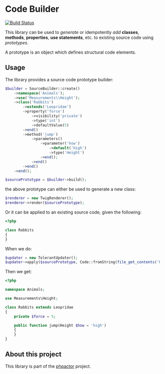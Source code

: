 Code Builder
============

[![Build Status](https://travis-ci.org/phpactor/code-builder.svg?branch=master)](https://travis-ci.org/phpactor/code-builder)

This library can be used to *generate* or idempotently *add* **classes**, **methods**, **properties**, **use
statements**, etc. to existing source code using *prototypes*.

A prototype is an object which defines structural code elements.

Usage
-----

The library provides a source code prototype builder:

```php
$builder = SourceBuilder::create()
    ->namespace('Animals');
    ->use('Measurements\\Height');
    ->class('Rabbits')
        ->extends('Leopridae')
        ->property('force')
            ->visibility('private')
            ->type('int')
            ->defaultValue(5)
        ->end()
        ->method('jump')
            ->parameters()
                ->parameter('how')
                    ->default('high')
                    ->type('Height')
                ->end();
            ->end()
        ->end()
    ->end();

$sourcePrototype = $builder->build();
```

the above prototype can either be used to generate a new class:

```php
$renderer = new TwigRenderer();
$renderer->render($sourcePrototype);
```

Or it can be applied to an existing source code, given the following:


```php
<?php

class Rabbits
{
}
```

When we do:

```php
$updater = new TolerantUpdater();
$updater->apply($sourcePrototype, Code::fromString(file_get_contents('Rabbits.php')));
```

Then we get:

```php
<?php

namespace Animals;

use Measurements\Height;

class Rabbits extends Leopridae
{
    private $force = 5;

    public function jump(Height $how = 'high')
    {
    }
}
```

About this project
------------------

This library is part of the [phpactor](https://github.com/phpactor/phpactor)
project.
